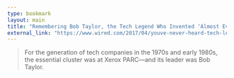 ```yaml
---
type: bookmark
layout: main
title: "Remembering Bob Taylor, the Tech Legend Who Invented ‘Almost Everything’"
external_link: "https://www.wired.com/2017/04/youve-never-heard-tech-legend-bob-taylor-invented-almost-everything/"
---
```

> For the generation of tech companies in the 1970s and early 1980s, the essential cluster was at Xerox PARC—and its leader was Bob Taylor. 

